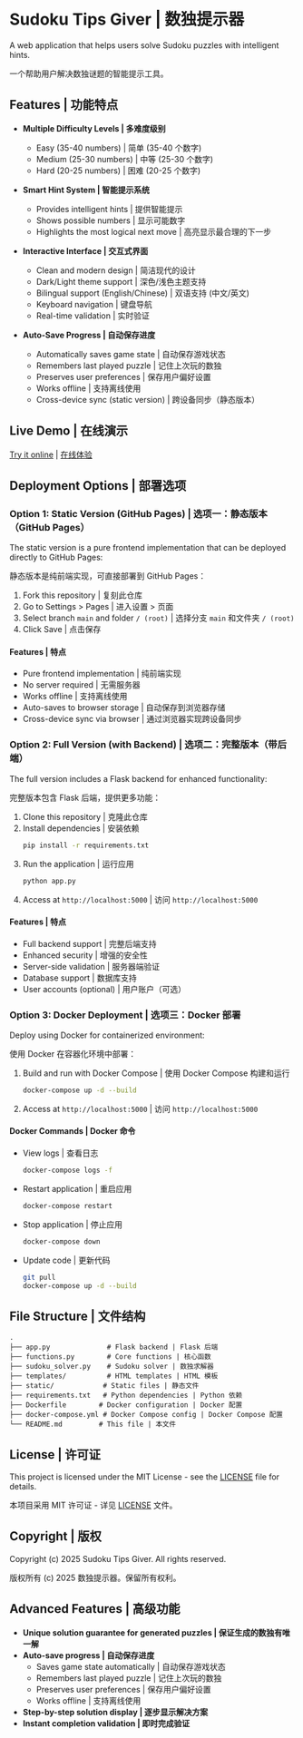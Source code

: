 # Sudoku Tips Giver | 数独提示器

A web application that helps users solve Sudoku puzzles with intelligent hints.

一个帮助用户解决数独谜题的智能提示工具。

## Features | 功能特点

- **Multiple Difficulty Levels | 多难度级别**
  - Easy (35-40 numbers) | 简单 (35-40 个数字)
  - Medium (25-30 numbers) | 中等 (25-30 个数字)
  - Hard (20-25 numbers) | 困难 (20-25 个数字)

- **Smart Hint System | 智能提示系统**
  - Provides intelligent hints | 提供智能提示
  - Shows possible numbers | 显示可能数字
  - Highlights the most logical next move | 高亮显示最合理的下一步

- **Interactive Interface | 交互式界面**
  - Clean and modern design | 简洁现代的设计
  - Dark/Light theme support | 深色/浅色主题支持
  - Bilingual support (English/Chinese) | 双语支持 (中文/英文)
  - Keyboard navigation | 键盘导航
  - Real-time validation | 实时验证

- **Auto-Save Progress | 自动保存进度**
  - Automatically saves game state | 自动保存游戏状态
  - Remembers last played puzzle | 记住上次玩的数独
  - Preserves user preferences | 保存用户偏好设置
  - Works offline | 支持离线使用
  - Cross-device sync (static version) | 跨设备同步（静态版本）

## Live Demo | 在线演示

[Try it online](https://martin-lzh.github.io/Sudoku-Tips-Giver/) | [在线体验](https://martin-lzh.github.io/Sudoku-Tips-Giver/)

## Deployment Options | 部署选项

### Option 1: Static Version (GitHub Pages) | 选项一：静态版本（GitHub Pages）

The static version is a pure frontend implementation that can be deployed directly to GitHub Pages:

静态版本是纯前端实现，可直接部署到 GitHub Pages：

1. Fork this repository | 复刻此仓库
2. Go to Settings > Pages | 进入设置 > 页面
3. Select branch `main` and folder `/ (root)` | 选择分支 `main` 和文件夹 `/ (root)`
4. Click Save | 点击保存

#### Features | 特点
- Pure frontend implementation | 纯前端实现
- No server required | 无需服务器
- Works offline | 支持离线使用
- Auto-saves to browser storage | 自动保存到浏览器存储
- Cross-device sync via browser | 通过浏览器实现跨设备同步

### Option 2: Full Version (with Backend) | 选项二：完整版本（带后端）

The full version includes a Flask backend for enhanced functionality:

完整版本包含 Flask 后端，提供更多功能：

1. Clone this repository | 克隆此仓库
2. Install dependencies | 安装依赖
   ```bash
   pip install -r requirements.txt
   ```
3. Run the application | 运行应用
   ```bash
   python app.py
   ```
4. Access at `http://localhost:5000` | 访问 `http://localhost:5000`

#### Features | 特点
- Full backend support | 完整后端支持
- Enhanced security | 增强的安全性
- Server-side validation | 服务器端验证
- Database support | 数据库支持
- User accounts (optional) | 用户账户（可选）

### Option 3: Docker Deployment | 选项三：Docker 部署

Deploy using Docker for containerized environment:

使用 Docker 在容器化环境中部署：

1. Build and run with Docker Compose | 使用 Docker Compose 构建和运行
   ```bash
   docker-compose up -d --build
   ```

2. Access at `http://localhost:5000` | 访问 `http://localhost:5000`

#### Docker Commands | Docker 命令

- View logs | 查看日志
  ```bash
  docker-compose logs -f
  ```

- Restart application | 重启应用
  ```bash
  docker-compose restart
  ```

- Stop application | 停止应用
  ```bash
  docker-compose down
  ```

- Update code | 更新代码
  ```bash
  git pull
  docker-compose up -d --build
  ```

## File Structure | 文件结构

```
.
├── app.py              # Flask backend | Flask 后端
├── functions.py        # Core functions | 核心函数
├── sudoku_solver.py    # Sudoku solver | 数独求解器
├── templates/          # HTML templates | HTML 模板
├── static/            # Static files | 静态文件
├── requirements.txt   # Python dependencies | Python 依赖
├── Dockerfile        # Docker configuration | Docker 配置
├── docker-compose.yml # Docker Compose config | Docker Compose 配置
└── README.md         # This file | 本文件
```

## License | 许可证

This project is licensed under the MIT License - see the [LICENSE](LICENSE) file for details.

本项目采用 MIT 许可证 - 详见 [LICENSE](LICENSE) 文件。

## Copyright | 版权

Copyright (c) 2025 Sudoku Tips Giver. All rights reserved.

版权所有 (c) 2025 数独提示器。保留所有权利。

## Advanced Features | 高级功能

- **Unique solution guarantee for generated puzzles | 保证生成的数独有唯一解**
- **Auto-save progress | 自动保存进度**
  - Saves game state automatically | 自动保存游戏状态
  - Remembers last played puzzle | 记住上次玩的数独
  - Preserves user preferences | 保存用户偏好设置
  - Works offline | 支持离线使用
- **Step-by-step solution display | 逐步显示解决方案**
- **Instant completion validation | 即时完成验证** 
